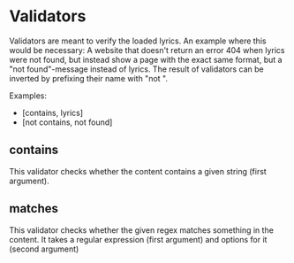 Validators
==========

Validators are meant to verify the loaded lyrics.
An example where this would be necessary:
A website that doesn't return an error 404 when lyrics were not found,
but instead show a page with the exact same format, but a "not found"-message
instead of lyrics.
The result of validators can be inverted by prefixing their name with "not ".

Examples:
* [contains, lyrics]
* [not contains, not found]

contains
--------
This validator checks whether the content contains a given string (first argument).


matches
-------
This validator checks whether the given regex matches something in the content.
It takes a regular expression (first argument) and options for it (second argument)

